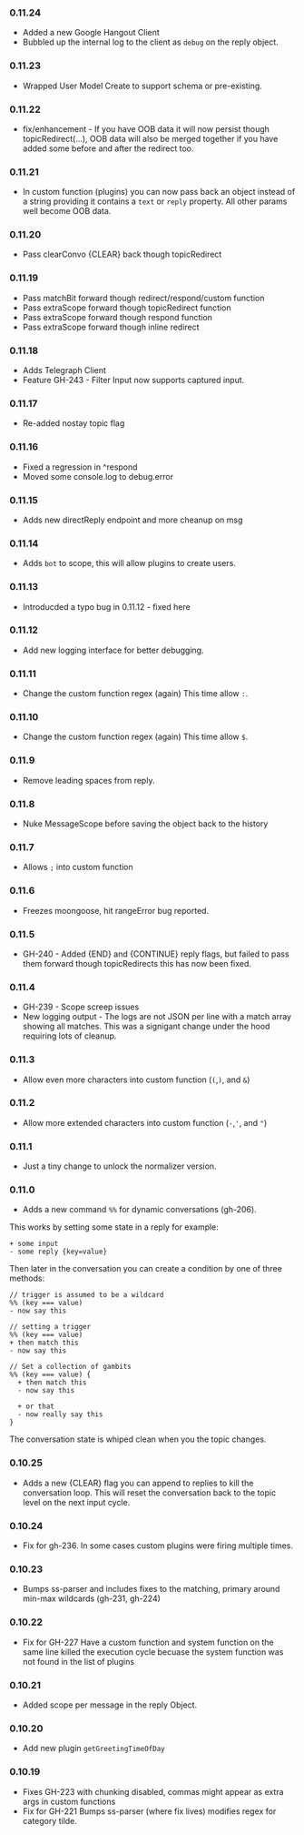 ### 0.11.24
* Added a new Google Hangout Client
* Bubbled up the internal log to the client as `debug` on the reply object.

### 0.11.23
* Wrapped User Model Create to support schema or pre-existing.

### 0.11.22
* fix/enhancement - If you have OOB data it will now persist though topicRedirect(...), OOB data will also be merged together if you have added some before and after the redirect too.

### 0.11.21
* In custom function (plugins) you can now pass back an object instead of a string providing it contains a `text` or `reply` property. All other params well become OOB data.

### 0.11.20
* Pass clearConvo {CLEAR} back though topicRedirect

### 0.11.19
* Pass matchBit forward though redirect/respond/custom function
* Pass extraScope forward though topicRedirect function
* Pass extraScope forward though respond function
* Pass extraScope forward though inline redirect

### 0.11.18
* Adds Telegraph Client
* Feature GH-243 - Filter Input now supports captured input.

### 0.11.17
* Re-added nostay topic flag

### 0.11.16
* Fixed a regression in ^respond
* Moved some console.log to debug.error 

### 0.11.15
* Adds new directReply endpoint and more cheanup on msg

### 0.11.14
* Adds `bot` to scope, this will allow plugins to create users.

### 0.11.13
* Introducded a typo bug in 0.11.12 - fixed here

### 0.11.12
* Add new logging interface for better debugging.

### 0.11.11
* Change the custom function regex (again) This time allow `:`.

### 0.11.10
* Change the custom function regex (again) This time allow `$`.

### 0.11.9
* Remove leading spaces from reply.

### 0.11.8
* Nuke MessageScope before saving the object back to the history

### 0.11.7
* Allows `;` into custom function

### 0.11.6
* Freezes moongoose, hit rangeError bug reported.

### 0.11.5
* GH-240 - Added {END} and {CONTINUE} reply flags, but failed to pass them forward though topicRedirects this has now been fixed.

### 0.11.4
* GH-239 - Scope screep issues
* New logging output - The logs are not JSON per line with a match array showing all matches. This was a signigant change under the hood requiring lots of cleanup.

### 0.11.3
* Allow even more characters into custom function (`(`,`)`, and `&`)

### 0.11.2
* Allow more extended characters into custom function (`-`,`'`, and `"`)

### 0.11.1
* Just a tiny change to unlock the normalizer version.

### 0.11.0
* Adds a new command `%%` for dynamic conversations (gh-206). 

This works by setting some state in a reply for example:
```
+ some input
- some reply {key=value}
```

Then later in the conversation you can create a condition by one of three methods:
```
// trigger is assumed to be a wildcard
%% (key === value) 
- now say this

// setting a trigger 
%% (key === value) 
+ then match this
- now say this

// Set a collection of gambits
%% (key === value) {
  + then match this
  - now say this

  + or that
  - now really say this
}
```
The conversation state is whiped clean when you the topic changes.


### 0.10.25
* Adds a new {CLEAR} flag you can append to replies to kill the conversation loop. This will reset the conversation back to the topic level on the next input cycle.

### 0.10.24
* Fix for gh-236. In some cases custom plugins were firing multiple times.

### 0.10.23
* Bumps ss-parser and includes fixes to the matching, primary around min-max wildcards (gh-231, gh-224)

### 0.10.22
* Fix for GH-227 Have a custom function and system function on the same line killed the execution cycle becuase the system function was not found in the list of plugins

### 0.10.21
* Added scope per message in the reply Object.

### 0.10.20
* Add new plugin `getGreetingTimeOfDay`

### 0.10.19
* Fixes GH-223 with chunking disabled, commas might appear as extra args in custom functions
* Fix for GH-221 Bumps ss-parser (where fix lives) modifies regex for category tilde.